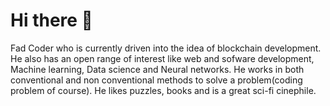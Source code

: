 # Hi there 👋

Fad Coder who is currently driven into the idea of blockchain development. He also has an open range of interest like web and sofware development, Machine learning, Data science and Neural networks. He works in both conventional and non conventional methods to solve a problem(coding problem of course). He likes puzzles, books and is a great sci-fi cinephile.
